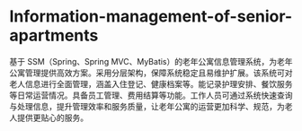 # Information-management-of-senior-apartments
基于 SSM（Spring、Spring MVC、MyBatis）的老年公寓信息管理系统，为老年公寓管理提供高效方案。采用分层架构，保障系统稳定且易维护扩展。该系统可对老人信息进行全面管理，涵盖入住登记、健康档案等。能记录护理安排、餐饮服务等日常运营情况。具备员工管理、费用结算等功能。工作人员可通过系统快速查询与处理信息，提升管理效率和服务质量，让老年公寓的运营更加科学、规范，为老人提供更贴心的服务。 

